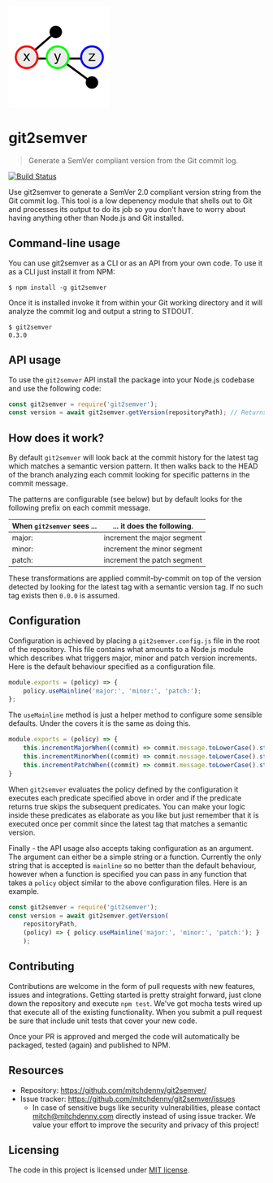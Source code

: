 ![Logo of git2semver project](https://raw.githubusercontent.com/mitchdenny/git2semver/master/images/logo.png)

# git2semver
> Generate a SemVer compliant version from the Git commit log.

[![Build Status](https://dev.azure.com/mitchdenny/git2semver/_apis/build/status/mitchdenny.git2semver)](https://dev.azure.com/mitchdenny/git2semver/_build/latest?definitionId=39)

Use git2semver to generate a SemVer 2.0 compliant version string from the Git
commit log. This tool is a low depenency module that shells out to Git and
processes its output to do its job so you don't have to worry about having
anything other than Node.js and Git installed.

## Command-line usage

You can use git2semver as a CLI or as an API from your own code. To use it as
a CLI just install it from NPM:

```shell
$ npm install -g git2semver
```

Once it is installed invoke it from within your Git working directory
and it will analyze the commit log and output a string to STDOUT.

```shell
$ git2semver
0.3.0
```

## API usage

To use the ```git2semver``` API install the package into your Node.js codebase and use the following code:

```js
const git2semver = require('git2semver');
const version = await git2semver.getVersion(repositoryPath); // Returns a string
```

## How does it work?

By default ```git2semver``` will look back at the commit history for the latest
tag which matches a semantic version pattern. It then walks back to the HEAD of
the branch analyzing each commit looking for specific patterns in the commit
message.

The patterns are configurable (see below) but by default looks for the
following prefix on each commit message.

| When ```git2semver``` sees ... | ... it does the following. |
| - | - |
| major: | increment the major segment |
| minor: | increment the minor segment |
| patch: | increment the patch segment |

These transformations are applied commit-by-commit on top of the version
detected by looking for the latest tag with a semantic version tag. If no
such tag exists then ```0.0.0``` is assumed.

## Configuration

Configuration is achieved by placing a ```git2semver.config.js``` file in the root of the repository. This file contains what amounts to a Node.js module which describes what triggers major, minor and patch version increments. Here is the default behaviour specified as a configuration file.

```js
module.exports = (policy) => {
    policy.useMainline('major:', 'minor:', 'patch:');
};
```

The ```useMainline``` method is just a helper method to configure some sensible defaults. Under the covers it is the same as doing this.

```js
module.exports = (policy) => {
    this.incrementMajorWhen((commit) => commit.message.toLowerCase().startsWith('major'));
    this.incrementMinorWhen((commit) => commit.message.toLowerCase().startsWith('minor'));
    this.incrementPatchWhen((commit) => commit.message.toLowerCase().startsWith('patch'));
}
```

When ```git2semver``` evaluates the policy defined by the configuration it executes each predicate specified above in order and if the predicate returns true skips the subsequent predicates. You can make your logic inside these predicates as elaborate as you like but just remember that it is executed once per commit since the latest tag that matches a semantic version.

Finally - the API usage also accepts taking configuration as an argument. The argument can either be a simple string or a function. Currently the only string
that is accepted is ```mainline``` so no better than the default behaviour, however
when a function is specified you can pass in any function that takes a ```policy```
object similar to the above configuration files. Here is an example.

```js
const git2semver = require('git2semver');
const version = await git2semver.getVersion(
    repositoryPath,
    (policy) => { policy.useMainline('major:', 'minor:', 'patch:'); }
    );
```

## Contributing

Contributions are welcome in the form of pull requests with new features, issues and integrations. Getting started is pretty straight forward, just clone down the repository and execute ```npm test```. We've got mocha tests wired up that execute all of the existing functionality. When you submit a pull request be sure that include unit tests that cover your new code.

Once your PR is approved and merged the code will automatically be packaged, tested (again) and published to NPM.

## Resources

- Repository: https://github.com/mitchdenny/git2semver/
- Issue tracker: https://github.com/mitchdenny/git2semver/issues
  - In case of sensitive bugs like security vulnerabilities, please contact
    mitch@mitchdenny.com directly instead of using issue tracker. We value your effort to improve the security and privacy of this project!

## Licensing

The code in this project is licensed under [MIT license](LICENSE.md).
